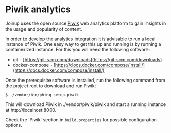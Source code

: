# Piwik analytics

Joinup uses the open source [Piwik](https://piwik.org/) web analytics platform
to gain insights in the usage and popularity of content.

In order to develop the analytics integration it is advisable to run a local
instance of Piwik. One easy way to get this up and running is by running a
containerized instance. For this you will need the following software:

- git - [https://git-scm.com/downloads](https://git-scm.com/downloads)
- docker-compose - [https://docs.docker.com/compose/install/](https://docs.docker.com/compose/install/)

Once the prerequisite software is installed, run the following command from the
project root to download and run Piwik:

```
$ ./vendor/bin/phing setup-piwik
```

This will download Piwik in ./vendor/piwik/piwik and start a running instance
at http://localhost:8000.

Check the 'Piwik' section in `build.properties` for possible configuration
options.
